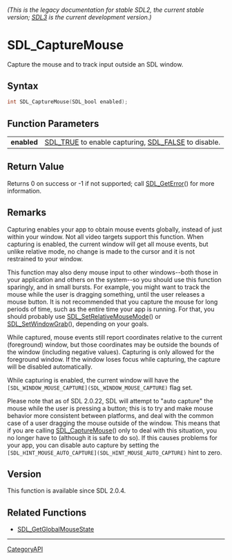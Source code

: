 ###### (This is the legacy documentation for stable SDL2, the current stable version; [SDL3](https://wiki.libsdl.org/SDL3/) is the current development version.)
# SDL_CaptureMouse

Capture the mouse and to track input outside an SDL window.

## Syntax

```c
int SDL_CaptureMouse(SDL_bool enabled);

```

## Function Parameters

|                 |                                                                              |
| --------------- | ---------------------------------------------------------------------------- |
| **enabled**     | [SDL_TRUE](SDL_TRUE) to enable capturing, [SDL_FALSE](SDL_FALSE) to disable. |

## Return Value

Returns 0 on success or -1 if not supported; call
[SDL_GetError](SDL_GetError)() for more information.

## Remarks

Capturing enables your app to obtain mouse events globally, instead of just
within your window. Not all video targets support this function. When
capturing is enabled, the current window will get all mouse events, but
unlike relative mode, no change is made to the cursor and it is not
restrained to your window.

This function may also deny mouse input to other windows--both those in
your application and others on the system--so you should use this function
sparingly, and in small bursts. For example, you might want to track the
mouse while the user is dragging something, until the user releases a mouse
button. It is not recommended that you capture the mouse for long periods
of time, such as the entire time your app is running. For that, you should
probably use [SDL_SetRelativeMouseMode](SDL_SetRelativeMouseMode)() or
[SDL_SetWindowGrab](SDL_SetWindowGrab)(), depending on your goals.

While captured, mouse events still report coordinates relative to the
current (foreground) window, but those coordinates may be outside the
bounds of the window (including negative values). Capturing is only allowed
for the foreground window. If the window loses focus while capturing, the
capture will be disabled automatically.

While capturing is enabled, the current window will have the
`[SDL_WINDOW_MOUSE_CAPTURE](SDL_WINDOW_MOUSE_CAPTURE)` flag set.

Please note that as of SDL 2.0.22, SDL will attempt to "auto capture" the
mouse while the user is pressing a button; this is to try and make mouse
behavior more consistent between platforms, and deal with the common case
of a user dragging the mouse outside of the window. This means that if you
are calling [SDL_CaptureMouse](SDL_CaptureMouse)() only to deal with this
situation, you no longer have to (although it is safe to do so). If this
causes problems for your app, you can disable auto capture by setting the
`[SDL_HINT_MOUSE_AUTO_CAPTURE](SDL_HINT_MOUSE_AUTO_CAPTURE)` hint to zero.

## Version

This function is available since SDL 2.0.4.

## Related Functions

* [SDL_GetGlobalMouseState](SDL_GetGlobalMouseState)

----
[CategoryAPI](CategoryAPI)

